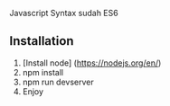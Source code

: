 
Javascript Syntax sudah ES6


## Installation

1. [Install node] (https://nodejs.org/en/)
3. npm install
4. npm run devserver
5. Enjoy
